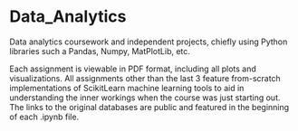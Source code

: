 # Data_Analytics
Data analytics coursework and independent projects, chiefly using Python libraries such a Pandas, Numpy, MatPlotLib, etc.

Each assignment is viewable in PDF format, including all plots and visualizations. All assignments other than the last 3 feature from-scratch implementations
of ScikitLearn machine learning tools to aid in understanding the inner workings when the course was just starting out. The links to the original databases are
public and featured in the beginning of each .ipynb file.
